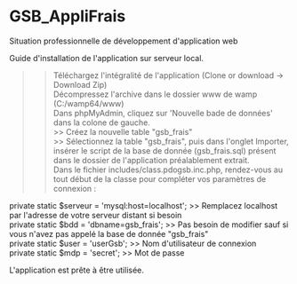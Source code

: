# GSB_AppliFrais  
Situation professionnelle de développement d'application web  

Guide d'installation de l'application sur serveur local.  
  
>> Téléchargez l'intégralité de l'application (Clone or download -> Download Zip)  
>> Décompressez l'archive dans le dossier www de wamp (C:/wamp64/www)  
>> Dans phpMyAdmin, cliquez sur 'Nouvelle bade de données' dans la colone de gauche.  
    >> Créez la nouvelle table "gsb_frais"  
    >> Sélectionnez la table "gsb_frais", puis dans l'onglet Importer, insérer le script de la base de donnée (gsb_frais.sql) présent   
        dans le dossier de l'application préalablement extrait.  
>> Dans le fichier includes/class.pdogsb.inc.php, rendez-vous au tout début de la classe pour compléter vos paramètres de connexion :  

private static $serveur = 'mysql:host=localhost'; >> Remplacez localhost par l'adresse de votre serveur distant si besoin  
private static $bdd = 'dbname=gsb_frais';         >> Pas besoin de modifier sauf si vous n'avez pas appelé la base de donnée "gsb_frais"  
private static $user = 'userGsb';                 >> Nom d'utilisateur de connexion  
private static $mdp = 'secret';                   >> Mot de passe  

L'application est prête à être utilisée.  
